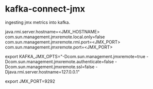 # kafka-connect-jmx
ingesting jmx metrics into kafka.

java.rmi.server.hostname=<JMX_HOSTNAME>
com.sun.management.jmxremote.local.only=false
com.sun.management.jmxremote.rmi.port=<JMX_PORT>
com.sun.management.jmxremote.port=<JMX_PORT>


export KAFKA_JMX_OPTS="-Dcom.sun.management.jmxremote=true -Dcom.sun.management.jmxremote.authenticate=false -Dcom.sun.management.jmxremote.ssl=false -Djava.rmi.server.hostname=127.0.0.1"

export JMX_PORT=9292